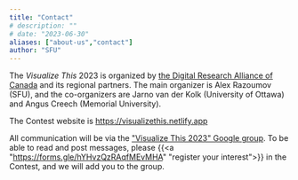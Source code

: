 ```yaml
---
title: "Contact"
# description: ""
# date: "2023-06-30"
aliases: ["about-us","contact"]
author: "SFU"
---
```


The *Visualize This* 2023 is organized by [the Digital Research Alliance of Canada](https://alliancecan.ca)
and its regional partners. The main organizer is Alex Razoumov (SFU), and the co-organizers are Jarno van der
Kolk (University of Ottawa) and Angus Creech (Memorial University).

The Contest website is https://visualizethis.netlify.app

All communication will be via the ["Visualize This 2023" Google
group](https://groups.google.com/d/forum/visualize-this-2023). To be able to read and post messages, please
{{<a "https://forms.gle/hYHvzQzRAqfMEvMHA" "register your interest">}} in the Contest, and we will add you to
the group.
